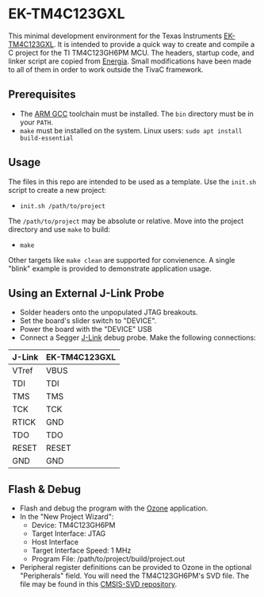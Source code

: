 # EK-TM4C123GXL

This minimal development environment for the Texas Instruments [EK-TM4C123GXL](http://www.ti.com/tool/ek-tm4c123gxl).
It is intended to provide a quick way to create and compile a C project for the TI TM4C123GH6PM MCU.
The headers, startup code, and linker script are copied from [Energia](https://github.com/energia/Energia).
Small modifications have been made to all of them in order to work outside the TivaC framework.

## Prerequisites

* The [ARM GCC](https://developer.arm.com/open-source/gnu-toolchain/gnu-rm/downloads) toolchain must be installed. The `bin` directory must be in your `PATH`.
* `make` must be installed on the system. Linux users: `sudo apt install build-essential`

## Usage

The files in this repo are intended to be used as a template.
Use the `init.sh` script to create a new project:

* `init.sh /path/to/project`

The `/path/to/project` may be absolute or relative.
Move into the project directory and use `make` to build:

* `make`

Other targets like `make clean` are supported for convienence.
A single "blink" example is provided to demonstrate application usage.

## Using an External J-Link Probe

* Solder headers onto the unpopulated JTAG breakouts.
* Set the board's slider switch to "DEVICE".
* Power the board with the "DEVICE" USB
* Connect a Segger [J-Link](https://www.segger.com/products/debug-probes/j-link/) debug probe. Make the following connections:

|J-Link|EK-TM4C123GXL|
|---|---|
|VTref|VBUS|
|TDI|TDI|
|TMS|TMS|
|TCK|TCK|
|RTICK|GND|
|TDO|TDO|
|RESET|RESET|
|GND|GND|

## Flash & Debug

* Flash and debug the program with the [Ozone](https://www.segger.com/products/development-tools/ozone-j-link-debugger/) application.
* In the "New Project Wizard":
	* Device: TM4C123GH6PM
	* Target Interface: JTAG
	* Host Interface
	* Target Interface Speed: 1 MHz
	* Program File: /path/to/project/build/project.out
* Peripheral register definitions can be provided to Ozone in the optional "Peripherals" field.
You will need the TM4C123GH6PM's SVD file.
The file may be found in this [CMSIS-SVD repository](https://github.com/posborne/cmsis-svd).
